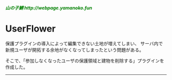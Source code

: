 

 <h5 style="color:green;"> 山の子鯖 http://webpage.yamanoko.fun </h5>

<h1> UserFlower </h1>


保護プラグインの導入によって編集できない土地が増えてしまい、
サーバ内で新規ユーザが開拓する余地がなくなってしまったという問題がある。


そこで、「参加しなくなったユーザの保護領域と建物を削除する」プラグインを作成した。




----------------------------------
